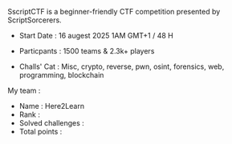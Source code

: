SscriptCTF is a beginner-friendly CTF competition presented by ScriptSorcerers.

- Start Date : 16 augest 2025 1AM GMT+1 / 48 H

- Particpants : 1500 teams & 2.3k+ players

- Challs' Cat : Misc, crypto, reverse, pwn, osint, forensics, web, programming, blockchain

My team : 
- Name : Here2Learn
- Rank : 
- Solved challenges : 
- Total points : 



